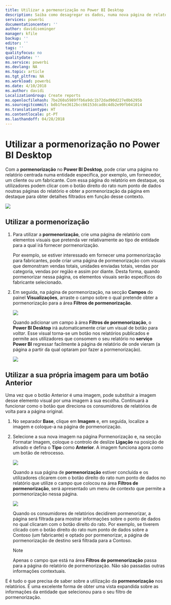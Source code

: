 ```yaml
---
title: Utilizar a pormenorização no Power BI Desktop
description: Saiba como desagregar os dados, numa nova página de relatório, no Power BI Desktop
services: powerbi
documentationcenter: ''
author: davidiseminger
manager: kfile
backup: ''
editor: ''
tags: ''
qualityfocus: no
qualitydate: ''
ms.service: powerbi
ms.devlang: NA
ms.topic: article
ms.tgt_pltfrm: NA
ms.workload: powerbi
ms.date: 4/10/2018
ms.author: davidi
LocalizationGroup: Create reports
ms.openlocfilehash: 7be260a5989ffb6a9dc1b72dad90d227e0b6295b
ms.sourcegitcommit: bdb1fee3612bcc66153dcad8c4db2e99fb041014
ms.translationtype: HT
ms.contentlocale: pt-PT
ms.lasthandoff: 04/28/2018
---
```

# <a name="use-drillthrough-in-power-bi-desktop"></a>Utilizar a pormenorização no Power BI Desktop
Com a **pormenorização** no **Power BI Desktop**, pode criar uma página no relatório centrada numa entidade específica, por exemplo, um fornecedor, um cliente ou um fabricante. Com essa página do relatório em destaque, os utilizadores podem clicar com o botão direito do rato num ponto de dados noutras páginas do relatório e obter a pormenorização da página em destaque para obter detalhes filtrados em função desse contexto.

![](media/desktop-drillthrough/drillthrough_01.png)

## <a name="using-drillthrough"></a>Utilizar a pormenorização
1. Para utilizar a **pormenorização**, crie uma página de relatório com elementos visuais que pretenda ver relativamente ao tipo de entidade para a qual irá fornecer pormenorização. 

    Por exemplo, se estiver interessado em fornecer uma pormenorização para fabricantes, pode criar uma página de pormenorização com visuais que demonstram vendas totais, unidades enviadas totais, vendas por categoria, vendas por região e assim por diante. Desta forma, quando pormenorizar nessa página, os elementos visuais serão específicos do fabricante selecionado.

2. Em seguida, na página de pormenorização, na secção **Campos** do painel **Visualizações**, arraste o campo sobre o qual pretende obter a pormenorização para a área **Filtros de pormenorização**.

    ![](media/desktop-drillthrough/drillthrough_02.png)

    Quando adicionar um campo à área **Filtros de pormenorização**, o **Power BI Desktop** irá automaticamente criar um visual de botão para *voltar*. Esse visual torna-se um botão nos relatórios publicados e permite aos utilizadores que consomem o seu relatório no **serviço Power BI** regressar facilmente à página de relatório de onde vieram (a página a partir da qual optaram por fazer a pormenorização).

    ![](media/desktop-drillthrough/drillthrough_03.png)

## <a name="use-your-own-image-for-a-back-button"></a>Utilizar a sua própria imagem para um botão Anterior    
 Uma vez que o botão Anterior é uma imagem, pode substituir a imagem desse elemento visual por uma imagem à sua escolha. Continuará a funcionar como o botão que direciona os consumidores de relatórios de volta para a página original.

1. No separador **Base**, clique em **Imagem** e, em seguida, localize a imagem e coloque-a na página de pormenorização.
2. Selecione a sua nova imagem na página Pormenorização e, na secção Formatar Imagem, coloque o controlo de deslize **Ligação** na posição de ativado e defina o **Tipo** como **Anterior**. A imagem funciona agora como um botão de retrocesso.

    ![](media/desktop-drillthrough/drillthrough_05.png)

    Quando a sua página de **pormenorização** estiver concluída e os utilizadores clicarem com o botão direito do rato num ponto de dados no relatório que utilize o campo que colocou na área **Filtros de pormenorização**, será apresentado um menu de contexto que permite a pormenorização nessa página.

    ![](media/desktop-drillthrough/drillthrough_04.png)

    Quando os consumidores de relatórios decidirem pormenorizar, a página será filtrada para mostrar informações sobre o ponto de dados no qual clicaram com o botão direito do rato. Por exemplo, se tiverem clicado com o botão direito do rato num ponto de dados sobre a Contoso (um fabricante) e optado por pormenorizar, a página de pormenorização de destino será filtrada para a Contoso.

    > [!NOTE]
    > Apenas o campo que está na área **Filtros de pormenorização** passa para a página do relatório de pormenorização. Não são passadas outras informações contextuais.
    > 
    > 

E é tudo o que precisa de saber sobre a utilização da **pormenorização** nos relatórios. É uma excelente forma de obter uma vista expandida sobre as informações da entidade que selecionou para o seu filtro de pormenorização.

